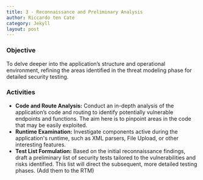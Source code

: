 ```yaml
---
title: 3 - Reconnaissance and Preliminary Analysis
author: Riccardo ten Cate
category: Jekyll
layout: post
---
```


### Objective
To delve deeper into the application’s structure and operational environment, refining the areas identified in the threat modeling phase for detailed security testing.

### Activities
- **Code and Route Analysis:** Conduct an in-depth analysis of the application’s code and routing to identify potentially vulnerable endpoints and functions. The aim here is to pinpoint areas in the code that may be easily exploited.
- **Runtime Examination:** Investigate components active during the application's runtime, such as XML parsers, File Upload, or other interesting features. 
- **Test List Formulation:** Based on the initial reconnaissance findings, draft a preliminary list of security tests tailored to the vulnerabilities and risks identified. This list will direct the subsequent, more detailed testing phases. (Add them to the RTM)
